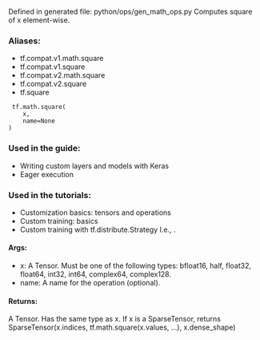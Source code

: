 Defined in generated file: python/ops/gen_math_ops.py
Computes square of x element-wise.
### Aliases:
- tf.compat.v1.math.square
- tf.compat.v1.square
- tf.compat.v2.math.square
- tf.compat.v2.square
- tf.square

```
 tf.math.square(
    x,
    name=None
)
```
### Used in the guide:
- Writing custom layers and models with Keras
- Eager execution
### Used in the tutorials:
- Customization basics: tensors and operations
- Custom training: basics
- Custom training with tf.distribute.Strategy
I.e.,
.
#### Args:
- x: A Tensor. Must be one of the following types: bfloat16, half, float32, float64, int32, int64, complex64, complex128.
- name: A name for the operation (optional).
#### Returns:
A Tensor. Has the same type as x.
If x is a SparseTensor, returns SparseTensor(x.indices, tf.math.square(x.values, ...), x.dense_shape)
